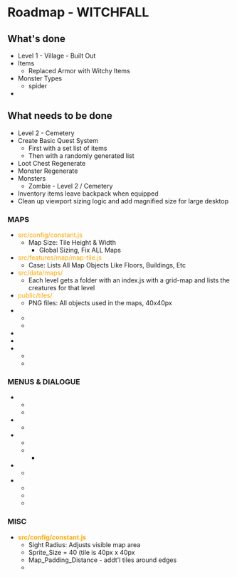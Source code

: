 # Roadmap - WITCHFALL

## What's done
- Level 1 - Village - Built Out
- Items
  - Replaced Armor with Witchy Items
- Monster Types
  - spider
- 

## What needs to be done
- Level 2 - Cemetery
- Create Basic Quest System
  - First with a set list of items
  - Then with a randomly generated list
- Loot Chest Regenerate
- Monster Regenerate
- Monsters
  - Zombie - Level 2 / Cemetery
- Inventory items leave backpack when equipped
- Clean up viewport sizing logic and add magnified size for large desktop

### MAPS
- <span style="color:orange">src/config/constant.js</span>
  - Map Size: Tile Height & Width
    - Global Sizing, Fix ALL Maps
- <span style="color:orange">src/features/map/map-tile.js</span>
  - Case: Lists All Map Objects Like Floors, Buildings, Etc
- <span style="color:orange">src/data/maps/</span>
  - Each level gets a folder with an index.js with a grid-map and lists the creatures for that level
- <span style="color:orange">public/tiles/</span>
  - PNG files: All objects used in the maps, 40x40px
- 
    - 
  - 
- 
- 
- 
  - 
  - 

### MENUS & DIALOGUE
- 
  - 
  - 
- 
  - 
- 
  - 
  - 
    - 
- 
  - 
- 
  - 
  - 
  - 

### MISC
- <span style="color:orange"><b>src/config/constant.js</b></span>
  - Sight Radius: Adjusts visible map area
  - Sprite_Size = 40 (tile is 40px x 40px
  - Map_Padding_Distance - addt'l tiles around edges
  - 
